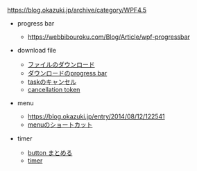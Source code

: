 


https://blog.okazuki.jp/archive/category/WPF4.5

- progress bar
    - https://webbibouroku.com/Blog/Article/wpf-progressbar

- download file 
    - [ファイルのダウンロード](https://qiita.com/thrzn41/items/2754bec8ebad97ecd7fd)
    - [ダウンロードのprogress bar](https://stackoverflow.com/questions/20661652/progress-bar-with-httpclient)
    - [taskのキャンセル](https://qiita.com/mounntainn/items/3f39e0c57412c48508bf)
    - [cancellation token](https://qiita.com/TsuyoshiUshio@github/items/b2d23b37b410a2cfd330)

- menu
    - https://blog.okazuki.jp/entry/2014/08/12/122541
    - [menuのショートカット](https://docs.microsoft.com/en-us/previous-versions/dotnet/netframework-3.0/ms748845(v=vs.85)?redirectedfrom=MSDN)

- timer 
    - [button まとめる](http://blog.pionet.co.jp/experience/archives/2118)
    - [timer](https://www.atmarkit.co.jp/ait/articles/0511/11/news118.html)